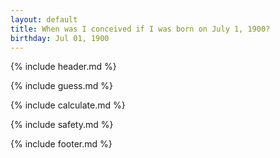 ```yaml
---
layout: default
title: When was I conceived if I was born on July 1, 1900?
birthday: Jul 01, 1900
---
```


{% include header.md %}

{% include guess.md %}

{% include calculate.md %}

{% include safety.md %}

{% include footer.md %}



